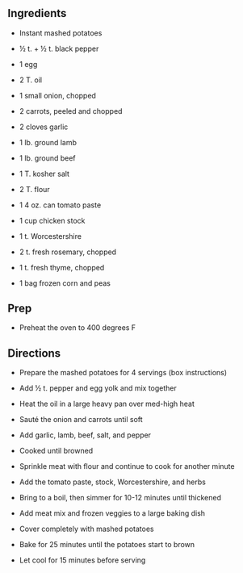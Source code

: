 # 

## Ingredients

- Instant mashed potatoes

- ½ t. + ½ t. black pepper

- 1 egg

- 2 T. oil

- 1 small onion, chopped

- 2 carrots, peeled and chopped

- 2 cloves garlic

- 1 lb. ground lamb

- 1 lb. ground beef

- 1 T. kosher salt

- 2 T. flour

- 1 4 oz. can tomato paste

- 1 cup chicken stock

- 1 t. Worcestershire

- 2 t. fresh rosemary, chopped

- 1 t. fresh thyme, chopped

- 1 bag frozen corn and peas

## Prep

- Preheat the oven to 400 degrees F

## Directions

- Prepare the mashed potatoes for 4 servings (box instructions)

- Add ½ t. pepper and egg yolk and mix together

- Heat the oil in a large heavy pan over med-high heat

- Sauté the onion and carrots until soft

- Add garlic, lamb, beef, salt, and pepper

- Cooked until browned

- Sprinkle meat with flour and continue to cook for another minute

- Add the tomato paste, stock, Worcestershire, and herbs

- Bring to a boil, then simmer for 10-12 minutes until thickened

- Add meat mix and frozen veggies to a large baking dish

- Cover completely with mashed potatoes

- Bake for 25 minutes until the potatoes start to brown

- Let cool for 15 minutes before serving
